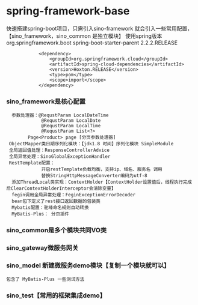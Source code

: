 # spring-framework-base
快速搭建spring-boot项目，只需引入sino-framework 就会引入一些常用配置，【sino_framework，sino_common 是独立模块】
	使用spring版本
				<parent>
					<groupId>org.springframework.boot</groupId>
					<artifactId>spring-boot-starter-parent</artifactId>
					<version>2.2.2.RELEASE</version>
					<relativePath />
				</parent>
				
				
				<dependency>
					<groupId>org.springframework.cloud</groupId>
					<artifactId>spring-cloud-dependencies</artifactId>
					<version>Hoxton.RELEASE</version>
					<type>pom</type>
					<scope>import</scope>
				</dependency>
	

### sino_framework是核心配置
      参数处理器：@RequstParam LocalDateTime
                 @RequstParam LocalDate
                 @RequstParam LocalTime
                 @RequstParam List<?>
		 	Page<Product> page [分页参数处理器]
     ObjectMapper类日期序列化模块：【jdk1.8 时间】序列化模块 SimpleModule
     全局返回值处理：ResponseControllerAdvice
     全局异常处理：SinoGlobalExceptionHandler
     RestTemplate配置：
                 开启restTemplate负载均衡，支持ip、域名、服务名 调用
                 替换StringHttpMessageConverter编码为utf-8
      添加ThreadLocal类实现：ContextHolder【ContextHolder设置值后，线程执行完成后ClearContextHolderInterceptor会清除变量】     
      fegin调用全局异常处理：FeginExceptionErrorDecoder
      bean包下定义了rest接口返回数据的包装类
      Mybatis配置：驼峰命名规则自动转换
      MyBatis-Plus： 分页插件           
   
   
### sino_common是多个模块共同VO类
### sino_gateway微服务网关
### sino_model 新建微服务demo模块【复制一个模块就可以】
	包含了 MyBatis-Plus 一些测试方法
	
### sino_test【常用的框架集成demo】
	
